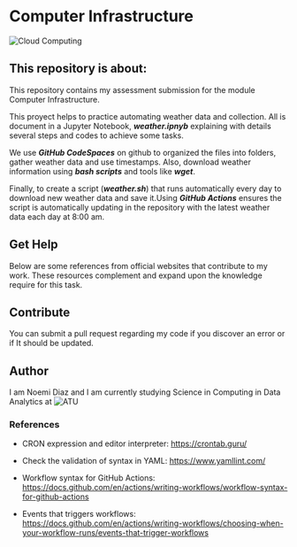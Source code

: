 # Computer Infrastructure 

![Cloud Computing](https://cdn.pixabay.com/photo/2024/01/26/08/07/ai-generated-8533603_1280.jpg)


## This repository is about:

This repository contains my assessment submission for the module Computer Infrastructure. 

This proyect helps to practice automating weather data and collection. All is document in a Jupyter Notebook, ***weather.ipnyb*** explaining with details several steps and codes to achieve some tasks.

We use  ***GitHub CodeSpaces*** on github to organized the files into  folders, gather weather data and use timestamps. Also, download weather information using ***bash scripts*** and tools like ***wget***.

Finally, to create a script (***weather.sh***) that runs automatically every day to download new weather data and save it.Using ***GitHub Actions*** ensures the script is automatically updating in the repository with the latest weather data each day at 8:00 am.



## Get Help
Below are some references from official websites that contribute to my work. These resources complement and expand upon the knowledge require for this task.


## Contribute
You can submit a pull request regarding my code if you discover an error or if It should be updated.


## Author
I am Noemi Diaz and I am currently studying Science in Computing in Data Analytics at ![ATU](https://www.atu.ie/)



### References

- CRON expression and editor interpreter: 
https://crontab.guru/

- Check the validation of syntax in YAML:
https://www.yamllint.com/

- Workflow syntax for GitHub Actions:
https://docs.github.com/en/actions/writing-workflows/workflow-syntax-for-github-actions

- Events that triggers workflows:
https://docs.github.com/en/actions/writing-workflows/choosing-when-your-workflow-runs/events-that-trigger-workflows
